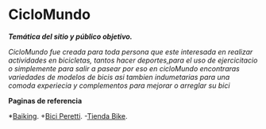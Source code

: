 # CicloMundo

***Temática del sitio y público objetivo.***

_CicloMundo fue creada para toda persona que este interesada en realizar actividades en bicicletas,
tantos hacer deportes,para el uso de ejercicitacio o simplemente para salir a pasear por eso en cicloMundo encontraras
variedades de modelos de bicis asi tambien indumetarias para una comoda experiecia y complementos para mejorar o arreglar su bici_

__Paginas de referencia__

*[Baiking](https://baiking.com.ar/).
+[Bici Peretti](https://biciperetti.com.ar/).
-[Tienda Bike](https://www.tiendabike.com.ar/).